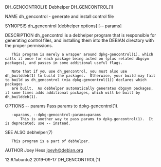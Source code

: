 DH_GENCONTROL(1)                                                                                  Debhelper                                                                                  DH_GENCONTROL(1)

NAME
       dh_gencontrol - generate and install control file

SYNOPSIS
       dh_gencontrol [debhelper options] [-- params]

DESCRIPTION
       dh_gencontrol is a debhelper program that is responsible for generating control files, and installing them into the DEBIAN directory with the proper permissions.

       This program is merely a wrapper around dpkg-gencontrol(1), which calls it once for each package being acted on (plus related dbgsym packages), and passes in some additional useful flags.

       Note that if you use dh_gencontrol, you must also use dh_builddeb(1) to build the packages.  Otherwise, your build may fail to build as dh_gencontrol (via dpkg-gencontrol(1)) declares which packages
       are built.  As debhelper automatically generates dbgsym packages, it some times adds additional packages, which will be built by dh_builddeb(1).

OPTIONS
       -- params
           Pass params to dpkg-gencontrol(1).

       -uparams, --dpkg-gencontrol-params=params
           This is another way to pass params to dpkg-gencontrol(1).  It is deprecated; use -- instead.

SEE ALSO
       debhelper(7)

       This program is a part of debhelper.

AUTHOR
       Joey Hess <joeyh@debian.org>

12.6.1ubuntu2                                                                                     2019-09-17                                                                                 DH_GENCONTROL(1)
